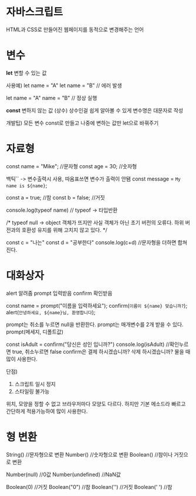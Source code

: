 # 자바스크립트
HTML과 CSS로 만들어진 웹페이지를 동적으로 변경해주는 언어

# 변수
**let**
변할 수 있는 값

사용예)
let name = "A"
let name = "B" // 에러 발생

let name = "A"
name = "B" // 정상 실행

**const**
변하지 않는 값 (상수)
상수인걸 쉽게 알아볼 수 있게 변수명은 대문자로 작성

개발팁)
모든 변수 const로 만들고 나중에 변하는 값만 let으로 바꿔주기

# 자료형
const name = "Mike"; //문자형
const age = 30; //숫자형

백틱`` -> 변수출력시 사용, 따옴표쓰면 변수가 출력이 안됌
const message = `My name is ${name}`;

const a = true; //참
const b = false; //거짓

console.log(typeof name) // typeof -> 타입반환

/*
  typeof null -> object
  객체가 뜨지만 사실 객체가 아닌 초기 버전의 오류다.
  하위 버전과의 호환성 유지를 위해 고치지 않고 있다.
*/

const c = "나는"
const d = "공부한다"
console.log(c+d) //문자형을 더하면 합쳐진다.

# 대화상자
alert	알려줌
prompt	입력받음
confirm	확인받음

const name = prompt("이름을 입력하세요");
confirm(`이름이 ${name} 맞습니까?`);
alert(`안녕하세요, ${name}님, 환영합니다`);

prompt는 취소를 누르면 null을 반환한다.
prompt는 매개변수를 2개 받을 수 있다.
prompt(메세지, 디폴트값)

const isAdult = confirm("당신은 성인 입니까?")
console.log(isAdult) //확인누르면 true, 취소누르면 false
confirm은 결제 하시겠습니까? 삭제 하시겠습니까? 물을 때 많이 사용한다.

단점)
1. 스크립트 일시 정지
2. 스타일링 불가능

위치, 모양을 정할 수 없고 브라우저마다 모양도 다르다.
하지만 기본 메소드라 빠르고 간단하게 적용가능하여 많이 사용한다.

# 형 변환
String() //문자형으로 변환
Number() //숫자형으로 변환
Boolean() //참이나 거짓으로 변환

Number(null)        //0값
Number(undefined)   //NaN값

Boolean(0)      //거짓
Boolean("0")    //참
Boolean('')     //거짓
Boolean(' ')    //참